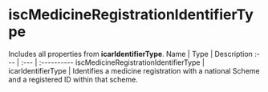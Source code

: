 # iscMedicineRegistrationIdentifierType
Includes all properties from **icarIdentifierType**.
Name | Type | Description
:--- | :--- | :----------
iscMedicineRegistrationIdentifierType | icarIdentifierType | Identifies a medicine registration with a national Scheme and a registered ID within that scheme.